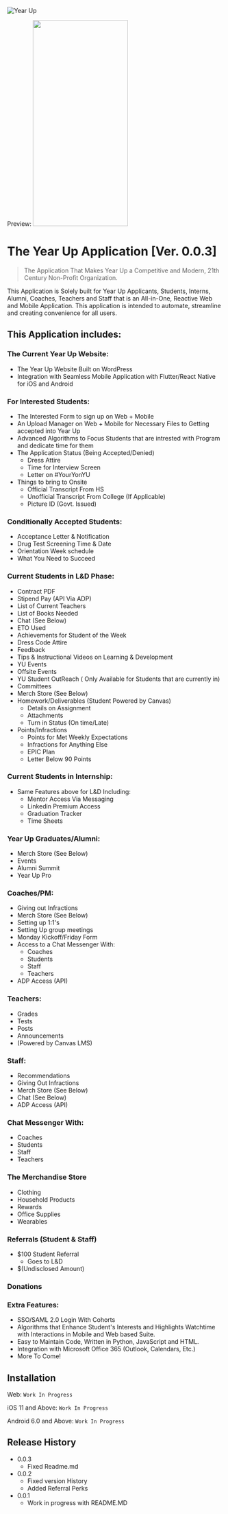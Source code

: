 


![Year Up](https://www.gcmgrosvenor.com/wp-content/uploads/yearup_1.png)

Preview:
<img src="https://j.gifs.com/ROXLx0.gif" width="222" height="480" />

# The Year Up Application [Ver. 0.0.3]


> The Application That Makes Year Up a Competitive and Modern, 21th Century Non-Profit Organization.


This Application is Solely built for Year Up Applicants, Students, Interns, Alumni, Coaches, Teachers and Staff that is an 
All-in-One, Reactive Web and Mobile Application. This application is intended to automate, streamline and creating convenience for all users.

## This Application includes: 
 
### The Current Year Up Website:
  * The Year Up Website Built on WordPress
  * Integration with Seamless Mobile Application with Flutter/React Native for iOS and Android

### For Interested Students:
   * The Interested Form to sign up on Web + Mobile
   * An Upload Manager on Web + Mobile for Necessary Files to Getting accepted into Year Up
   * Advanced Algorithms to Focus Students that are intrested with Program and dedicate time for them
   * The Application Status (Being Accepted/Denied)
      * Dress Attire 
      * Time for Interview Screen
      * Letter on #YourYonYU
   * Things to bring to Onsite
      * Official Transcript From HS
      * Unofficial Transcript From College (If Applicable)
      * Picture ID (Govt. Issued) 
      
      
### Conditionally Accepted Students:
   * Acceptance Letter & Notification
   * Drug Test Screening Time & Date
   * Orientation Week schedule
   * What You Need to Succeed
   
   
 
### Current Students in L&D Phase:
   * Contract PDF 
   * Stipend Pay (API Via ADP)
   * List of Current Teachers
   * List of Books Needed
   * Chat (See Below)
   * ETO Used
   * Achievements for Student of the Week
   * Dress Code Attire
   * Feedback 
   * Tips & Instructional Videos on Learning & Development
   * YU Events 
   * Offsite Events
   * YU Student OutReach ( Only Available for Students that are currently in)
   * Committees
   * Merch Store (See Below)   
   * Homework/Deliverables (Student Powered by Canvas)
     * Details on Assignment
     * Attachments
     * Turn in Status (On time/Late)   
   * Points/Infractions
     * Points for Met Weekly Expectations 
     * Infractions for Anything Else
     * EPIC Plan
     * Letter Below 90 Points   
      
### Current Students in Internship:
  * Same Features above for L&D Including:
      * Mentor Access Via Messaging
      * Linkedin Premium Access
      * Graduation Tracker
      * Time Sheets
      
      
### Year Up Graduates/Alumni:
   * Merch Store (See Below)
   * Events
   * Alumni Summit
   * Year Up Pro
   
### Coaches/PM:
  * Giving out Infractions
  * Merch Store (See Below)
  * Setting up 1:1's
  * Setting Up group meetings
  * Monday Kickoff/Friday Form 
  * Access to a Chat Messenger With:
     * Coaches
     * Students
     * Staff
     * Teachers
  * ADP Access (API)
      
	  
	  
### Teachers:
 * Grades
 * Tests
 * Posts
 * Announcements
 * (Powered by Canvas LMS)
   
  
### Staff:
  * Recommendations
  * Giving Out Infractions
  * Merch Store (See Below)
  * Chat (See Below)
  * ADP Access (API)
  
### Chat Messenger With:
 * Coaches
 * Students
 * Staff
 * Teachers
     
### The Merchandise Store
 * Clothing
 * Household Products
 * Rewards 
 * Office Supplies
 * Wearables

### Referrals (Student & Staff)
 * $100 Student Referral
 	* Goes to L&D
 * $(Undisclosed Amount)

### Donations

### Extra Features:
   * SSO/SAML 2.0 Login With Cohorts
   * Algorithms that Enhance Student's Interests and Highlights Watchtime with Interactions in Mobile and Web based Suite.
   * Easy to Maintain Code, Written in Python, JavaScript and HTML.
   * Integration with Microsoft Office 365 (Outlook, Calendars, Etc.) 
   * More To Come!



## Installation

Web: ```Work In Progress```

iOS 11 and Above: ```Work In Progress```

Android 6.0 and Above: ```Work In Progress```



## Release History
* 0.0.3 
    * Fixed Readme.md
* 0.0.2
    * Fixed version History 
    * Added Referral Perks
* 0.0.1
    * Work in progress with README.MD
